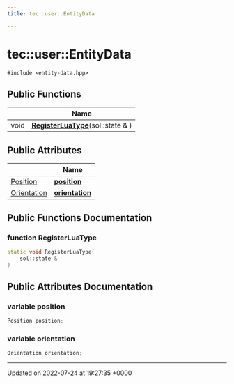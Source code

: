 ```yaml
---
title: tec::user::EntityData

---
```


# tec::user::EntityData






`#include <entity-data.hpp>`

## Public Functions

|                | Name           |
| -------------- | -------------- |
| void | **[RegisterLuaType](/engine/Classes/structtec_1_1user_1_1_entity_data/#function-registerluatype)**(sol::state & ) |

## Public Attributes

|                | Name           |
| -------------- | -------------- |
| [Position](/engine/Classes/structtec_1_1_position/) | **[position](/engine/Classes/structtec_1_1user_1_1_entity_data/#variable-position)**  |
| [Orientation](/engine/Classes/structtec_1_1_orientation/) | **[orientation](/engine/Classes/structtec_1_1user_1_1_entity_data/#variable-orientation)**  |

## Public Functions Documentation

### function RegisterLuaType

```cpp
static void RegisterLuaType(
    sol::state & 
)
```


## Public Attributes Documentation

### variable position

```cpp
Position position;
```


### variable orientation

```cpp
Orientation orientation;
```


-------------------------------

Updated on 2022-07-24 at 19:27:35 +0000